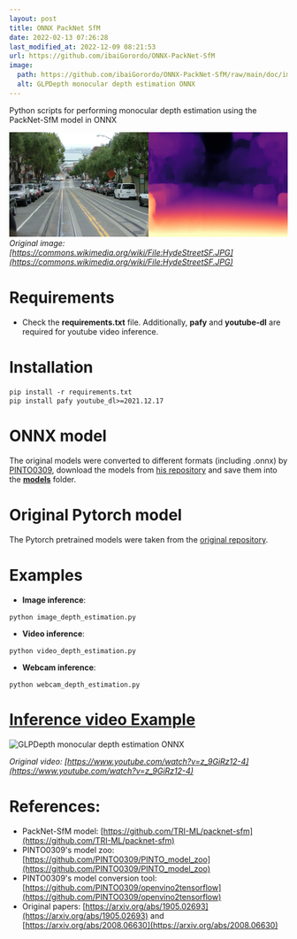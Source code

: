 ```yaml
---
layout: post
title: ONNX PackNet SfM
date: 2022-02-13 07:26:28 
last_modified_at: 2022-12-09 08:21:53 
url: https://github.com/ibaiGorordo/ONNX-PackNet-SfM
image:
  path: https://github.com/ibaiGorordo/ONNX-PackNet-SfM/raw/main/doc/img/out.jpg
  alt: GLPDepth monocular depth estimation ONNX
---
```

Python scripts for performing monocular depth estimation using the PackNet-SfM model in ONNX

![GLPDepth monocular depth estimation ONNX](https://github.com/ibaiGorordo/ONNX-PackNet-SfM/raw/main/doc/img/out.jpg)
*Original image:[https://commons.wikimedia.org/wiki/File:HydeStreetSF.JPG](https://commons.wikimedia.org/wiki/File:HydeStreetSF.JPG)*

# Requirements

 * Check the **requirements.txt** file. Additionally, **pafy** and **youtube-dl** are required for youtube video inference.

# Installation
```
pip install -r requirements.txt
pip install pafy youtube_dl>=2021.12.17
```

# ONNX model
The original models were converted to different formats (including .onnx) by [PINTO0309](https://github.com/PINTO0309), download the models from [his repository](https://github.com/PINTO0309/PINTO_model_zoo/tree/main/147_PackNet-SfM) and save them into the **[models](https://github.com/ibaiGorordo/ONNX-PackNet-SfM/tree/main/models)** folder. 

# Original Pytorch model
The Pytorch pretrained models were taken from the [original repository](https://github.com/TRI-ML/packnet-sfm).
 
# Examples

 * **Image inference**:
 
 ```
 python image_depth_estimation.py 
 ```
 
  * **Video inference**:
 
 ```
 python video_depth_estimation.py
 ```
 
 * **Webcam inference**:
 
 ```
 python webcam_depth_estimation.py
 ```
 
# [Inference video Example](https://youtu.be/YNqGT5jgbeQ) 
 ![GLPDepth monocular depth estimation ONNX](https://github.com/ibaiGorordo/ONNX-PackNet-SfM/raw/main/doc/img/packnet_sfm_test.gif)

*Original video: [https://www.youtube.com/watch?v=z_9GiRz12-4](https://www.youtube.com/watch?v=z_9GiRz12-4)*

# References:
* PackNet-SfM model: [https://github.com/TRI-ML/packnet-sfm](https://github.com/TRI-ML/packnet-sfm)
* PINTO0309's model zoo: [https://github.com/PINTO0309/PINTO_model_zoo](https://github.com/PINTO0309/PINTO_model_zoo)
* PINTO0309's model conversion tool: [https://github.com/PINTO0309/openvino2tensorflow](https://github.com/PINTO0309/openvino2tensorflow)
* Original papers: [https://arxiv.org/abs/1905.02693](https://arxiv.org/abs/1905.02693) and [https://arxiv.org/abs/2008.06630](https://arxiv.org/abs/2008.06630)
